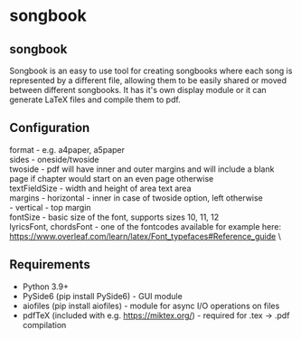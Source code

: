   # songbook
  
  ## songbook

  Songbook is an easy to use tool for creating songbooks where each song is represented by a different file, allowing them to be easily shared or moved between different songbooks. It has it's own display module or it can generate LaTeX files and compile them to pdf.

  ## Configuration

  format - e.g. a4paper, a5paper\
  sides - oneside/twoside\
  twoside - pdf will have inner and outer margins and will include a blank page if chapter would start on an even page otherwise\
  textFieldSize - width and height of area text area\
  margins - horizontal - inner in case of twoside option, left otherwise\
          - vertical - top margin\
  fontSize - basic size of the font, supports sizes 10, 11, 12\
  lyricsFont, chordsFont - one of the fontcodes available for example here: https://www.overleaf.com/learn/latex/Font_typefaces#Reference_guide \
  

  ## Requirements
  
  - Python 3.9+
  - PySide6 (pip install PySide6) - GUI module
  - aiofiles (pip install aiofiles) - module for async I/O operations on files
  - pdfTeX (included with e.g. https://miktex.org/) - required for .tex -> .pdf compilation
